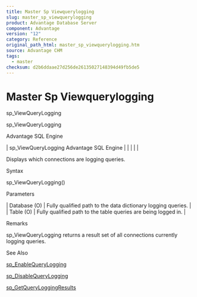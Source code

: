 ```yaml
---
title: Master Sp Viewquerylogging
slug: master_sp_viewquerylogging
product: Advantage Database Server
component: Advantage
version: "12"
category: Reference
original_path_html: master_sp_viewquerylogging.htm
source: Advantage CHM
tags:
  - master
checksum: d2b6ddaae27d256de26135027148394d49fb5de5
---
```


# Master Sp Viewquerylogging

sp\_ViewQueryLogging

sp\_ViewQueryLogging

Advantage SQL Engine

| sp\_ViewQueryLogging  Advantage SQL Engine |  |  |  |  |

Displays which connections are logging queries.

Syntax

sp\_ViewQueryLogging()

Parameters

| Database (O) | Fully qualified path to the data dictionary logging queries. |
| Table (O) | Fully qualified path to the table queries are being logged in. |

Remarks

sp\_ViewQueryLogging returns a result set of all connections currently logging queries.

See Also

[sp\_EnableQueryLogging](master_sp_enablequerylogging.md)

[sp\_DisableQueryLogging](master_sp_disablequerylogging.md)

[sp\_GetQueryLoggingResults](master_sp_getqueryloggingresults.md)
